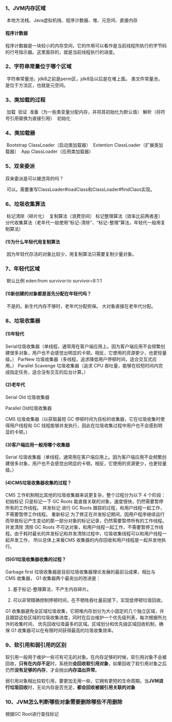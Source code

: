 ### 1、JVM内存区域

​	本地方法栈、Java虚拟机栈、程序计数器、堆、元空间、直接内存

#### 	程序计数器

​	程序计数器是一块较小的内存空间，它的作用可以看作是当前线程所执行的字节码的行号指示器。这里面存的，就是当前线程执行的进度。

### 2、字符串常量位于哪个区域

​	字符串常量池，jdk8之前是perm区，jdk8及以后是在堆上面。
​	类文件常量池，是位于方法区，也就是元空间。

### 3、类加载的过程

​	加载
​	验证
​	准备（为一些类变量分配内存，并将其初始化为默认值）
​	解析（将符号引用替换为直接引用）
​    初始化

### 4、类加载器

​	Bootstrap ClassLoader（启动类加载器）
​	Extention ClassLoader（扩展类加载器）
​	App ClassLoader（应用类加载器）

### 5、双亲委派

双亲委派是可以被违背的吗？

​	可以。需要重写ClassLoader#loadClass和ClassLoader#findClass实现。

### 6、垃圾收集算法

​	标记清除（碎片化）
​	复制算法（浪费空间）
​	标记整理算法（效率比前两者差）
​	分代收集算法（老年代一般使用“标记-清除”、“标记-整理”算法，年轻代一般用复制算法）

#### (1)为什么年轻代用复制算法

​	因为年轻代存活的对象比较少，用复制算法只需要复制少量对象。

### 7、年轻代区域

​	默认比例 eden:from survivor:to survivor=8:1:1

#### (1)新创建的对象都是首先分配在年轻代吗？

​	不是的。新生代内存不够时，老年代分配担保。
​	大对象直接在老年代分配。

### 8、垃圾收集器

#### 	(1)年轻代

Serial垃圾收集器（单线程，通常用在客户端应用上。因为客户端应用不会频繁创建很多对象，用户也不会感觉出明显的卡顿。相反，它使用的资源更少，也更轻量级。）
ParNew 垃圾收集器（多线程，追求降低用户停顿时间，适合交互式应用。）
Parallel Scavenge 垃圾收集器（追求 CPU 吞吐量，能够在较短时间内完成指定任务，适合没有交互的后台计算。）

#### 	(2)老年代

Serial Old 垃圾收集器

Parallel Old垃圾收集器

CMS 垃圾收集器（以获取最短 GC 停顿时间为目标的收集器，它在垃圾收集时使得用户线程和 GC 线程能够并发执行，因此在垃圾收集过程中用户也不会感到明显的卡顿。）

#### (3)客户端应用一般用哪个收集器

Serial 垃圾收集器（单线程，通常用在客户端应用上。因为客户端应用不会频繁创建很多对象，用户也不会感觉出明显的卡顿。相反，它使用的资源更少，也更轻量级。）

#### (4)CMS垃圾收集器收集的过程？

CMS 工作机制相比其他的垃圾收集器来说更复杂，整个过程分为以下 4 个阶段：
初始标记
只是标记一下 GC Roots 能直接关联的对象，速度很快，仍然需要暂停所有的工作线程。
并发标记
进行 GC Roots 跟踪的过程，和用户线程一起工作，不需要暂停工作线程。
重新标记
为了修正在并发标记期间，因用户程序继续运行而导致标记产生变动的那一部分对象的标记记录，仍然需要暂停所有的工作线程。
并发清除
清除 GC Roots 不可达对象，和用户线程一起工作，不需要暂停工作线程。由于耗时最长的并发标记和并发清除过程中，垃圾收集线程可以和用户线程一起并发工作， 所以总体上来看CMS 收集器的内存回收和用户线程是一起并发地执行。

#### (5)G1垃圾收集器收集的过程？

Garbage first 垃圾收集器是目前垃圾收集器理论发展的最前沿成果，相比与 CMS 收集器， G1 收集器两个最突出的改进是：

1. 基于标记-整理算法，不产生内存碎片。

2. 可以非常精确控制停顿时间，在不牺牲吞吐量前提下，实现低停顿垃圾回收。

G1 收集器避免全区域垃圾收集，它把堆内存划分为大小固定的几个独立区域，并且跟踪这些区域的垃圾收集进度，同时在后台维护一个优先级列表，每次根据所允许的收集时间， 优先回收垃圾最多的区域。区域划分和优先级区域回收机制，确保 G1 收集器可以在有限时间获得最高的垃圾收集效率。

### 9、软引用和弱引用的区别

软引用一般用于维护一些可有可无的对象。在内存足够的时候，软引用对象不会被回收，**只有在内存不足**时，系统则**会回收软引用对象**，如果回收了软引用对象之后仍然**没有足够的内存**，才会抛出**内存溢出异常**。

弱引用对象相比较软引用，要更加无用一些，它拥有更短的生命周期。当**JVM进行垃圾回收**时，无论内存是否充足，**都会回收被弱引用关联的对象**

### 10、JVM怎么判断哪些对象需要删除哪些不用删除

根据GC Root进行查找标记